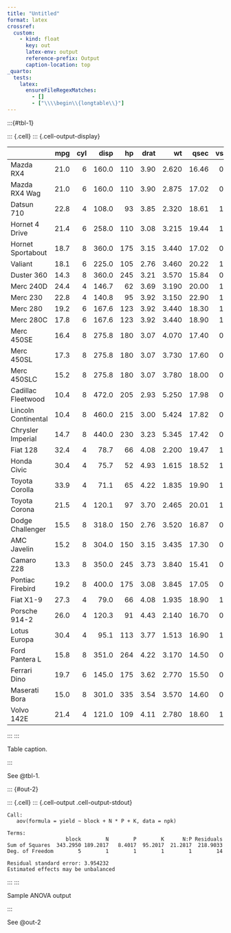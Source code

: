```yaml
---
title: "Untitled"
format: latex
crossref:
  custom:
    - kind: float
      key: out
      latex-env: output
      reference-prefix: Output
      caption-location: top
_quarto:
  tests:
    latex:
      ensureFileRegexMatches:
        - []
        - ["\\\\begin\\{longtable\\}"]
---
```


:::{#tbl-1}

::: {.cell}
::: {.cell-output-display}

|                     |  mpg | cyl |  disp |  hp | drat |    wt |  qsec |  vs |  am | gear | carb |
| :------------------ | ---: | --: | ----: | --: | ---: | ----: | ----: | --: | --: | ---: | ---: |
| Mazda RX4           | 21.0 |   6 | 160.0 | 110 | 3.90 | 2.620 | 16.46 |   0 |   1 |    4 |    4 |
| Mazda RX4 Wag       | 21.0 |   6 | 160.0 | 110 | 3.90 | 2.875 | 17.02 |   0 |   1 |    4 |    4 |
| Datsun 710          | 22.8 |   4 | 108.0 |  93 | 3.85 | 2.320 | 18.61 |   1 |   1 |    4 |    1 |
| Hornet 4 Drive      | 21.4 |   6 | 258.0 | 110 | 3.08 | 3.215 | 19.44 |   1 |   0 |    3 |    1 |
| Hornet Sportabout   | 18.7 |   8 | 360.0 | 175 | 3.15 | 3.440 | 17.02 |   0 |   0 |    3 |    2 |
| Valiant             | 18.1 |   6 | 225.0 | 105 | 2.76 | 3.460 | 20.22 |   1 |   0 |    3 |    1 |
| Duster 360          | 14.3 |   8 | 360.0 | 245 | 3.21 | 3.570 | 15.84 |   0 |   0 |    3 |    4 |
| Merc 240D           | 24.4 |   4 | 146.7 |  62 | 3.69 | 3.190 | 20.00 |   1 |   0 |    4 |    2 |
| Merc 230            | 22.8 |   4 | 140.8 |  95 | 3.92 | 3.150 | 22.90 |   1 |   0 |    4 |    2 |
| Merc 280            | 19.2 |   6 | 167.6 | 123 | 3.92 | 3.440 | 18.30 |   1 |   0 |    4 |    4 |
| Merc 280C           | 17.8 |   6 | 167.6 | 123 | 3.92 | 3.440 | 18.90 |   1 |   0 |    4 |    4 |
| Merc 450SE          | 16.4 |   8 | 275.8 | 180 | 3.07 | 4.070 | 17.40 |   0 |   0 |    3 |    3 |
| Merc 450SL          | 17.3 |   8 | 275.8 | 180 | 3.07 | 3.730 | 17.60 |   0 |   0 |    3 |    3 |
| Merc 450SLC         | 15.2 |   8 | 275.8 | 180 | 3.07 | 3.780 | 18.00 |   0 |   0 |    3 |    3 |
| Cadillac Fleetwood  | 10.4 |   8 | 472.0 | 205 | 2.93 | 5.250 | 17.98 |   0 |   0 |    3 |    4 |
| Lincoln Continental | 10.4 |   8 | 460.0 | 215 | 3.00 | 5.424 | 17.82 |   0 |   0 |    3 |    4 |
| Chrysler Imperial   | 14.7 |   8 | 440.0 | 230 | 3.23 | 5.345 | 17.42 |   0 |   0 |    3 |    4 |
| Fiat 128            | 32.4 |   4 |  78.7 |  66 | 4.08 | 2.200 | 19.47 |   1 |   1 |    4 |    1 |
| Honda Civic         | 30.4 |   4 |  75.7 |  52 | 4.93 | 1.615 | 18.52 |   1 |   1 |    4 |    2 |
| Toyota Corolla      | 33.9 |   4 |  71.1 |  65 | 4.22 | 1.835 | 19.90 |   1 |   1 |    4 |    1 |
| Toyota Corona       | 21.5 |   4 | 120.1 |  97 | 3.70 | 2.465 | 20.01 |   1 |   0 |    3 |    1 |
| Dodge Challenger    | 15.5 |   8 | 318.0 | 150 | 2.76 | 3.520 | 16.87 |   0 |   0 |    3 |    2 |
| AMC Javelin         | 15.2 |   8 | 304.0 | 150 | 3.15 | 3.435 | 17.30 |   0 |   0 |    3 |    2 |
| Camaro Z28          | 13.3 |   8 | 350.0 | 245 | 3.73 | 3.840 | 15.41 |   0 |   0 |    3 |    4 |
| Pontiac Firebird    | 19.2 |   8 | 400.0 | 175 | 3.08 | 3.845 | 17.05 |   0 |   0 |    3 |    2 |
| Fiat X1-9           | 27.3 |   4 |  79.0 |  66 | 4.08 | 1.935 | 18.90 |   1 |   1 |    4 |    1 |
| Porsche 914-2       | 26.0 |   4 | 120.3 |  91 | 4.43 | 2.140 | 16.70 |   0 |   1 |    5 |    2 |
| Lotus Europa        | 30.4 |   4 |  95.1 | 113 | 3.77 | 1.513 | 16.90 |   1 |   1 |    5 |    2 |
| Ford Pantera L      | 15.8 |   8 | 351.0 | 264 | 4.22 | 3.170 | 14.50 |   0 |   1 |    5 |    4 |
| Ferrari Dino        | 19.7 |   6 | 145.0 | 175 | 3.62 | 2.770 | 15.50 |   0 |   1 |    5 |    6 |
| Maserati Bora       | 15.0 |   8 | 301.0 | 335 | 3.54 | 3.570 | 14.60 |   0 |   1 |    5 |    8 |
| Volvo 142E          | 21.4 |   4 | 121.0 | 109 | 4.11 | 2.780 | 18.60 |   1 |   1 |    4 |    2 |

:::
:::

Table caption.

:::

See @tbl-1.

::: {#out-2}

::: {.cell}
::: {.cell-output .cell-output-stdout}

```
Call:
   aov(formula = yield ~ block + N * P + K, data = npk)

Terms:
                   block        N        P        K      N:P Residuals
Sum of Squares  343.2950 189.2817   8.4017  95.2017  21.2817  218.9033
Deg. of Freedom        5        1        1        1        1        14

Residual standard error: 3.954232
Estimated effects may be unbalanced
```

:::
:::

Sample ANOVA output

:::

See @out-2
